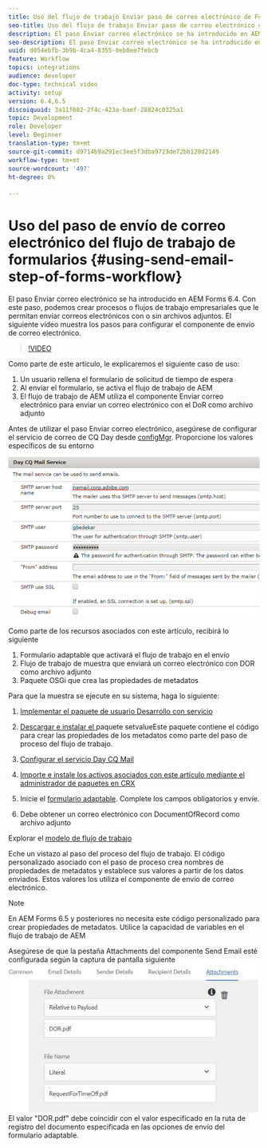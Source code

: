 ```yaml
---
title: Uso del flujo de trabajo Enviar paso de correo electrónico de Forms
seo-title: Uso del flujo de trabajo Enviar paso de correo electrónico de Forms
description: El paso Enviar correo electrónico se ha introducido en AEM Forms 6.4. Con este paso, podemos crear procesos o flujos de trabajo empresariales que le permitan enviar correos electrónicos con o sin archivos adjuntos. El siguiente vídeo muestra los pasos para configurar el componente de envío de correo electrónico
seo-description: El paso Enviar correo electrónico se ha introducido en AEM Forms 6.4. Con este paso, podemos crear procesos o flujos de trabajo empresariales que le permitan enviar correos electrónicos con o sin archivos adjuntos. El siguiente vídeo muestra los pasos para configurar el componente de envío de correo electrónico
uuid: d054ebfb-3b9b-4ca4-8355-0eb0ee7febcb
feature: Workflow
topics: integrations
audience: developer
doc-type: technical video
activity: setup
version: 6.4,6.5
discoiquuid: 3a11f602-2f4c-423a-baef-28824c0325a1
topic: Development
role: Developer
level: Beginner
translation-type: tm+mt
source-git-commit: d9714b9a291ec3ee5f3dba9723de72bb120d2149
workflow-type: tm+mt
source-wordcount: '497'
ht-degree: 0%

---
```



# Uso del paso de envío de correo electrónico del flujo de trabajo de formularios {#using-send-email-step-of-forms-workflow}

El paso Enviar correo electrónico se ha introducido en AEM Forms 6.4. Con este paso, podemos crear procesos o flujos de trabajo empresariales que le permitan enviar correos electrónicos con o sin archivos adjuntos. El siguiente vídeo muestra los pasos para configurar el componente de envío de correo electrónico.

>[!VIDEO](https://video.tv.adobe.com/v/21499/?quality=9&learn=on)

Como parte de este artículo, le explicaremos el siguiente caso de uso:

1. Un usuario rellena el formulario de solicitud de tiempo de espera
1. Al enviar el formulario, se activa el flujo de trabajo de AEM
1. El flujo de trabajo de AEM utiliza el componente Enviar correo electrónico para enviar un correo electrónico con el DoR como archivo adjunto

Antes de utilizar el paso Enviar correo electrónico, asegúrese de configurar el servicio de correo de CQ Day desde [configMgr](http://localhost:4502/system/console/configMgr). Proporcione los valores específicos de su entorno

![Configurar el servicio Day CQ Mail](assets/mailservice.png)

Como parte de los recursos asociados con este artículo, recibirá lo siguiente

1. Formulario adaptable que activará el flujo de trabajo en el envío
1. Flujo de trabajo de muestra que enviará un correo electrónico con DOR como archivo adjunto
1. Paquete OSGi que crea las propiedades de metadatos

Para que la muestra se ejecute en su sistema, haga lo siguiente:

1. [Implementar el paquete de usuario Desarrollo con servicio](/help/forms/assets/common-osgi-bundles/DevelopingWithServiceUser.jar)

1. [Descargar e instalar el ](/help/forms/assets/common-osgi-bundles/SetValueApp.core-1.0-SNAPSHOT.jar)paquete setvalueEste paquete contiene el código para crear las propiedades de los metadatos como parte del paso de proceso del flujo de trabajo.
1. [Configurar el servicio Day CQ Mail](https://helpx.adobe.com/experience-manager/6-5/sites/administering/using/notification.html)
1. [Importe e instale los activos asociados con este artículo mediante el administrador de paquetes en CRX](assets/emaildoraemformskt.zip)
1. Inicie el [formulario adaptable](http://localhost:4502/content/dam/formsanddocuments/helpx/timeoffrequestform/jcr:content?wcmmode=disabled). Complete los campos obligatorios y envíe.
1. Debe obtener un correo electrónico con DocumentOfRecord como archivo adjunto

Explorar el [modelo de flujo de trabajo](http://localhost:4502/editor.html/conf/global/settings/workflow/models/emaildor.html)

Eche un vistazo al paso del proceso del flujo de trabajo. El código personalizado asociado con el paso de proceso crea nombres de propiedades de metadatos y establece sus valores a partir de los datos enviados. Estos valores los utiliza el componente de envío de correo electrónico.

>[!NOTE]
>
>En AEM Forms 6.5 y posteriores no necesita este código personalizado para crear propiedades de metadatos. Utilice la capacidad de variables en el flujo de trabajo de AEM

Asegúrese de que la pestaña Attachments del componente Send Email esté configurada según la captura de pantalla siguiente
![Send Email Attachment Tab](assets/sendemailcomponentconfigure.jpg)El valor &quot;DOR.pdf&quot; debe coincidir con el valor especificado en la ruta de registro del documento especificada en las opciones de envío del formulario adaptable.

